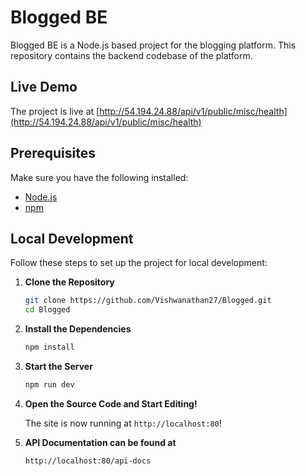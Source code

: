 # Blogged BE

Blogged BE is a Node.js based project for the blogging platform. This repository contains the backend codebase of the platform.


## Live Demo

The project is live at [http://54.194.24.88/api/v1/public/misc/health](http://54.194.24.88/api/v1/public/misc/health)


## Prerequisites

Make sure you have the following installed:
- [Node.js](https://nodejs.org/)
- [npm](https://www.npmjs.com/)

## Local Development

Follow these steps to set up the project for local development:

1. **Clone the Repository**

   ```bash
   git clone https://github.com/Vishwanathan27/Blogged.git
   cd Blogged

2. **Install the Dependencies**

   ```bash
   npm install
   ```
3. **Start the Server**

   ```bash
   npm run dev
   ```

4. **Open the Source Code and Start Editing!**

    The site is now running at `http://localhost:80`!

5. **API Documentation can be found at**

   ```bash
   http://localhost:80/api-docs
   ```